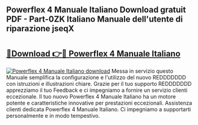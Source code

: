 ## Powerflex 4 Manuale Italiano Download gratuit PDF - Part-0ZK Italiano Manuale dell'utente di riparazione jseqX

# <h2><a href="http://dfgagj.blite.top/?on=Powerflex+4+Manuale+Italiano">🔗Download 👉🔴 Powerflex 4 Manuale Italiano</a></h2>

[![Powerflex 4 Manuale Italiano download](https://i.imgur.com/lujVjoI.png)](http://dfgagj.blite.top/?on=Powerflex+4+Manuale+Italiano)
Messa in servizio questo Manuale semplifica la configurazione e l'utilizzo del nuovo REDDDDDDD con istruzioni e illustrazioni chiare. Grazie per il tuo supporto REDDDDDDD apprezziamo il tuo Feedback e ci impegniamo a fornire un servizio clienti eccezionale. Il tuo nuovo Powerflex 4 Manuale Italiano ha un motore potente e caratteristiche innovative per prestazioni eccezionali. Assistenza clienti dedicata Powerflex 4 Manuale Italiano. Ci impegniamo a supportarti personalmente e in modo tempestivo.
